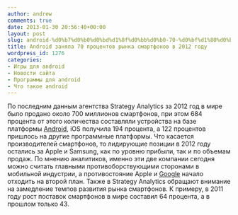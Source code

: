 ```yaml
---
author: andrew
comments: true
date: 2013-01-30 20:56:40+00:00
layout: post
slug: android-%d0%b7%d0%b0%d0%bd%d1%8f%d0%bb%d0%b0-70-%d0%bf%d1%80%d0%be%d1%86%d0%b5%d0%bd%d1%82%d0%be%d0%b2-%d1%80%d1%8b%d0%bd%d0%ba%d0%b0-%d1%81%d0%bc%d0%b0%d1%80%d1%82%d1%84%d0%be%d0%bd%d0%be%d0%b2
title: Android заняла 70 процентов рынка смартфонов в 2012 году
wordpress_id: 1276
categories:
- Игры для android
- Новости сайта
- Программы для android
- Что такое android
---
```


По последним данным агентства Strategy Analytics за 2012 год в мире было продано около 700 миллионов смартфонов, при этом 684 процента от этого количества составляли устройства на базе платформы [Android](http://androidnews.com.ua/), iOS получила 194 процента, а 122 процентов пришлось на другие программные платформы. Что касается производителей смартфонов, то лидирующие позиции в 2012 году остались за Apple и Samsung, как по уровню прибыли, так и по объемам продаж. По мнению аналитиков, именно эти две компании сегодня можно считать главными противоборствующими сторонами в мобильной индустрии, а противостояние Apple и [Google](http://androidnews.com.ua/other-news/2740-google-rabotaet-nad-android-ochkami.html) начало отходить на второй план. Также в Strategy Analytics обращают внимание на замедление темпов развития рынка смартфонов. К примеру, в 2011 году рост поставок смартфонов в мире составил 64 процента, а в прошлом только 43.
